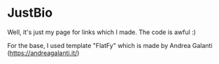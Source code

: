 # JustBio

Well, it's just my page for links which I made. The code is awful :)

For the base, I used template "FlatFy" which is made by Andrea Galanti (https://andreagalanti.it/)

